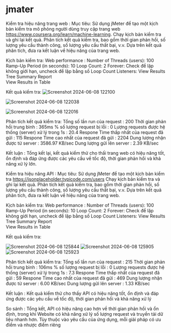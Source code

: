 # jmater
Kiểm tra hiệu năng trang web :
Mục tiêu:
Sử dụng jMeter để tạo một kịch bản kiểm tra mô phỏng người dùng truy cập trang web https://www.coursera.org/learn/machine-learning.
Chạy kịch bản kiểm tra và ghi lại kết quả.
Phân tích kết quả kiểm tra, bao gồm thời gian phản hồi, số lượng yêu cầu thành công, số lượng yêu cầu thất bại, v.v.
Dựa trên kết quả phân tích, đưa ra kết luận về hiệu năng của trang web.

Kịch bản kiểm tra:
Web performance :
Number of Threads (users): 100
Ramp-Up Period (in seconds): 10
Loop Count: 2
Forever: Check để lặp không giới hạn, uncheck để lặp bằng số Loop Count
Listeners:
View Results Tree
Summary Report  
View Results in Table

Kết quả kiểm tra:
![Screenshot 2024-06-08 122100](https://github.com/Cuongpham14/jmater/assets/96830691/0a09bc97-5790-4358-ad04-c5e81b401883)

![Screenshot 2024-06-08 122038](https://github.com/Cuongpham14/jmater/assets/96830691/6b49c1ed-7d06-40f3-837f-cbad3e42ac1d)

![Screenshot 2024-06-08 122016](https://github.com/Cuongpham14/jmater/assets/96830691/98b3438b-f871-4998-ad80-a3a5d3873a26)

Phân tích kết quả kiểm tra:
Tổng số lần run của request : 200
Thời gian phản hồi trung bình : 365ms
% số lượng request bị lỗi : 0
Lượng requests được hệ thống (server) xử lý trong 1s : 20.4
Respone Time thấp nhất của request đã gửi : 115
Respone Time cao nhất của request đã gửi : 2204
Dung lượng nhận được từ server : 3586.97 KB/sec
Dung lượng gửi lên server : 2.39 KB/sec

Kết luận :
Tổng kết lại, kết quả kiểm thử cho thấi trang web có hiệu năng tốt, ổn định và đáp ứng được các yêu cầu về tốc độ, thời gian phản hồi và khả năng xử lý lớn.

Kiểm tra hiệu năng API :
Mục tiêu:
Sử dụng jMeter để tạo một kịch bản kiểm tra https://jsonplaceholder.typicode.com/users 
Chạy kịch bản kiểm tra và ghi lại kết quả.
Phân tích kết quả kiểm tra, bao gồm thời gian phản hồi, số lượng yêu cầu thành công, số lượng yêu cầu thất bại, v.v.
Dựa trên kết quả phân tích, đưa ra kết luận về hiệu năng của trang web.

Kịch bản kiểm tra:
Web performance :
Number of Threads (users): 100
Ramp-Up Period (in seconds): 10
Loop Count: 2
Forever: Check để lặp không giới hạn, uncheck để lặp bằng số Loop Count
Listeners:
View Results Tree
Summary Report  
View Results in Table

Kết quả kiểm tra:

![Screenshot 2024-06-08 125844](https://github.com/Cuongpham14/jmater/assets/96830691/0c690b3e-4bab-46e3-be5f-59277c73a940)
![Screenshot 2024-06-08 125905](https://github.com/Cuongpham14/jmater/assets/96830691/c4c062df-d295-43fa-b2a7-5c185c9a7e87)
![Screenshot 2024-06-08 125923](https://github.com/Cuongpham14/jmater/assets/96830691/7f232989-aea8-4e53-afac-a3f3ac1cb924)

Phân tích kết quả kiểm tra:
Tổng số lần run của request : 215
Thời gian phản hồi trung bình : 106ms
% số lượng request bị lỗi : 0
Lượng requests được hệ thống (server) xử lý trong 1s : 7.3
Respone Time thấp nhất của request đã gửi : 59
Respone Time cao nhất của request đã gửi : 469
Dung lượng nhận được từ server : 6.00 KB/sec
Dung lượng gửi lên server : 1.33 KB/sec

Kết luận :
Kết quả kiểm thử cho thấy API có hiệu năng tốt, ổn định và đáp ứng được các yêu cầu về tốc độ, thời gian phản hồi và khả năng xử lý

So sánh :
Tổng kết, API có hiệu năng cao hơn về thời gian phản hồi và ổn định, trong khi Website có khả năng xử lý số lượng request và truyền tải dữ liệu nhanh hơn. Tùy thuộc vào yêu cầu của ứng dụng, mỗi giải pháp có ưu điểm và nhược điểm riêng



